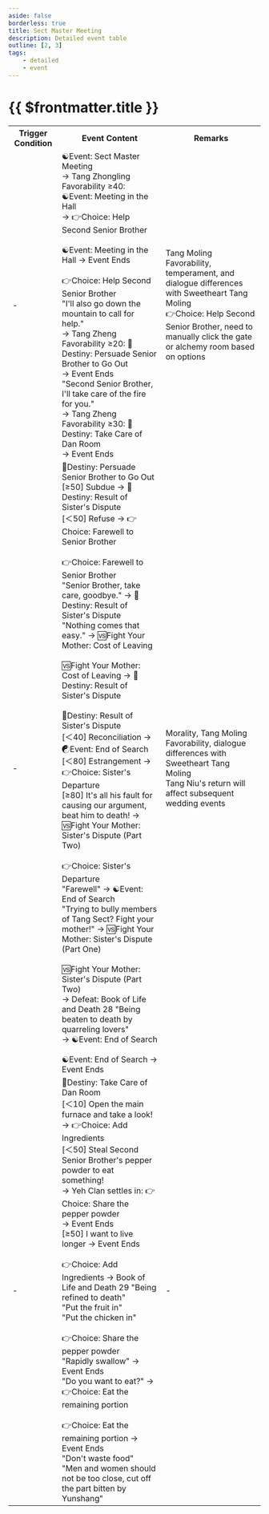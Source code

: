 ```yaml
---
aside: false
borderless: true
title: Sect Master Meeting
description: Detailed event table
outline: [2, 3]
tags:
    - detailed
    - event
---
```


# {{ $frontmatter.title }}

<Table class="timeline-table">
    <tr class="timeline-header">
        <th>Trigger Condition</th>
        <th>Event Content</th>
        <th>Remarks</th>
    </tr>
	<tr>
		<td>-</td>
		<td>
			☯Event: Sect Master Meeting <br>
			→ Tang Zhongling Favorability ≥40: ☯Event: Meeting in the Hall <br>
			→ 👉Choice: Help Second Senior Brother <br>
			<br>
			<span title="Sweetheart Tang Moling: Affinity-50">☯Event: Meeting in the Hall → Event Ends </span> <br>
			<br>
			👉Choice: Help Second Senior Brother <br>
			<span title="Tang Zheng Favorability ≥20: Tang Zheng+1
Tang Zheng Favorability <20: Affinity-10
			">"I'll also go down the mountain to call for help." </span> <br>
			→ Tang Zheng Favorability ≥20: 🎲Destiny: Persuade Senior Brother to Go Out <br>
			→ Event Ends <br>
			<span title="Tang Zheng Favorability ≥30: Tang Zheng+1
Tang Zheng Favorability <30: Affinity-15
			">"Second Senior Brother, I'll take care of the fire for you." </span> <br>
			→ Tang Zheng Favorability ≥30: 🎲Destiny: Take Care of Dan Room <br>
			→ Event Ends <br>
		</td>
		<td>
			Tang Moling Favorability, temperament, and dialogue differences with Sweetheart Tang Moling <br>
			👉Choice: Help Second Senior Brother, need to manually click the gate or alchemy room based on options <br>
		</td>
	</tr>
	<tr>
		<td>-</td>
		<td>
			<span title="Maximum 50, reputation, positive affinity correction">🎲Destiny: Persuade Senior Brother to Go Out </span> <br>
			<span title="Tang Niu Returns">[≥50] Subdue → 🎲Destiny: Result of Sister's Dispute </span> <br>
			[＜50] Refuse → 👉Choice: Farewell to Senior Brother <br>
			<br>
			👉Choice: Farewell to Senior Brother <br>
			<span title="Morality+1, Worldly+1, Sect Assets+20">"Senior Brother, take care, goodbye." → 🎲Destiny: Result of Sister's Dispute </span> <br>
			"Nothing comes that easy." → 🆚Fight Your Mother: Cost of Leaving <br>
			<br>
			<span title="Victory: Martial Arts+4, Temperament+1, Reputation+2">🆚Fight Your Mother: Cost of Leaving → 🎲Destiny: Result of Sister's Dispute </span> <br>
			<br>
			<span title="Maximum 40, internal force positive correction">🎲Destiny: Result of Sister's Dispute </span> <br>
			<span title="Affinity+2, Contribution+10, Emei Sect Favorability+1, Tang Xiuxiu Returns">[＜40] Reconciliation → ☯Event: End of Search </span> <br>
			<span title="Tang Xiuxiu Returns">[＜80] Estrangement → 👉Choice: Sister's Departure </span> <br>
			[≥80] It's all his fault for causing our argument, beat him to death! → 🆚Fight Your Mother: Sister's Dispute (Part Two) <br>
			<br>
			👉Choice: Sister's Departure <br>
			<span title="Affinity+2, Worldly-1, Contribution+10">"Farewell" → ☯Event: End of Search </span> <br>
			"Trying to bully members of Tang Sect? Fight your mother!" → 🆚Fight Your Mother: Sister's Dispute (Part One) <br>
			<br>
			<span title="Victory: Gain Secret Book 'Mandarin Duck Fist Sword Manual'">🆚Fight Your Mother: Sister's Dispute (Part Two) </span> <br>
			→ Defeat: Book of Life and Death 28 "Being beaten to death by quarreling lovers" <br>
			→ ☯Event: End of Search <br>
			<br>
			<span title="
Tang Moling+2
Tang Niu Returns: Contribution+10, Affinity+2, Disciples+1
Tang Niu, Tang Xiuxiu Returns, Sweetheart Tang Moling: Affinity+40
			">☯Event: End of Search → Event Ends </span> <br>
		</td>
		<td>
			Morality, Tang Moling Favorability, dialogue differences with Sweetheart Tang Moling <br>
			Tang Niu's return will affect subsequent wedding events <br>
		</td>
	</tr>
	<tr>
		<td>-</td>
		<td>
			<span title="
Morality correction (Chivalrous+20, Good Person+10, Villain-10, Scoundrel-20)
Worldly correction (Gentleman+20, Composed+10, Irritable-10, Crazy-20)
			">🎲Destiny: Take Care of Dan Room </span> <br>
			<span title="Morality-100, Worldly-100">[＜10] Open the main furnace and take a look! → 👉Choice: Add Ingredients </span> <br>
			<span title="
Morality-2, Temperament+1
Yeh Clan not settled in: Antidote+1, Anti-paralysis+1, Affinity+20
			">[＜50] Steal Second Senior Brother's pepper powder to eat something! </span> <br>
			→ Yeh Clan settles in: 👉Choice: Share the pepper powder <br>
			→ Event Ends <br>
			<span title="Alchemy+15, Knowledge+1, Stamina-1">[≥50] I want to live longer → Event Ends </span> <br>
			<br>
			👉Choice: Add Ingredients → Book of Life and Death 29 "Being refined to death" <br>
			"Put the fruit in" <br>
			"Put the chicken in" <br>
			<br>
			👉Choice: Share the pepper powder <br>
			<span title="Worldly-1, Morality-1, Antidote+1, Anti-paralysis+1, Yeh Yunshang-2">"Rapidly swallow" → Event Ends </span> <br>
			"Do you want to eat?" → 👉Choice: Eat the remaining portion <br>
			<br>
			👉Choice: Eat the remaining portion → Event Ends <br>
			<span title="
Morality-1, Temperament+1
Yeh Yunshang Favorability<45: Morality-1, Antidote+1, Anti-paralysis+1, Affinity+20
Yeh Yunshang Favorability≧45: Antidote+1, Yeh Yunshang+2
			">"Don't waste food" </span> <br>
			<span title="
Morality+1, Worldly+1, Worldly-1
Yeh Yunshang Favorability<45: Antidote+1, Anti-paralysis+1
Yeh Yunshang Favorability≧45: Yeh Yunshang-1
Yeh Yunshang Favorability≧45, Sweetheart other than Tang Moling: Tang Moling-3, Contribution-40
Yeh Yunshang Favorability≧45, Sweetheart Tang Moling, Tang Moling Favorability<45: Tang Moling-1, Affinity-20
Yeh Yunshang Favorability≧45, Sweetheart Tang Moling, Tang Moling Favorability≧45: Tang Moling+2
			">"Men and women should not be too close, cut off the part bitten by Yunshang" </span> <br>
		</td>
		<td>-</td>
	</tr>
</table>

